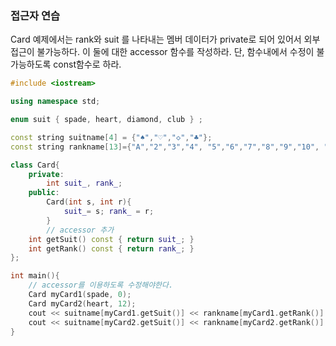 ### 접근자 연습

Card 예제에서는  rank와 suit 를 나타내는 멤버 데이터가 private로
되어 있어서 외부 접근이 불가능하다.
이 둘에 대한 accessor 함수를 작성하라. 
단, 함수내에서 수정이 불가능하도록 const함수로 하라.

```C++
#include <iostream>

using namespace std;

enum suit { spade, heart, diamond, club } ;

const string suitname[4] = {"♠","♡","◇","♣"};
const string rankname[13]={"A","2","3","4", "5","6","7","8","9","10", "J","Q","K"};

class Card{
	private:
		int suit_, rank_;
	public:
		Card(int s, int r){
			suit_= s; rank_ = r;
		}
		// accessor 추가
	int getSuit() const { return suit_; }
	int getRank() const { return rank_; }
};

int main(){
	// accessor를 이용하도록 수정해야한다.
	Card myCard1(spade, 0);
	Card myCard2(heart, 12);
	cout << suitname[myCard1.getSuit()] << rankname[myCard1.getRank()] << endl;
	cout << suitname[myCard2.getSuit()] << rankname[myCard2.getRank()] << endl;
}

```
